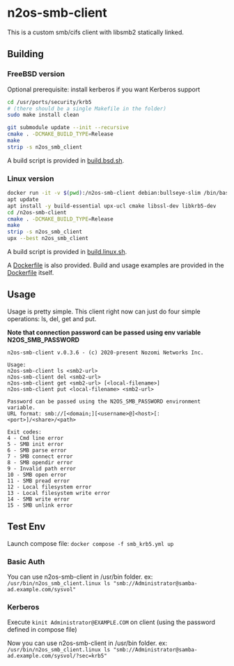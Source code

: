 # n2os-smb-client

This is a custom smb/cifs client with libsmb2 statically linked.

## Building

### FreeBSD version

Optional prerequisite: install kerberos if you want Kerberos support

```bash
cd /usr/ports/security/krb5
# (there should be a single Makefile in the folder)
sudo make install clean
```

```bash
git submodule update --init --recursive
cmake . -DCMAKE_BUILD_TYPE=Release
make
strip -s n2os_smb_client
```

A build script is provided in [build.bsd.sh](build.bsd.sh).

### Linux version

```bash
docker run -it -v $(pwd):/n2os-smb-client debian:bullseye-slim /bin/bash
apt update
apt install -y build-essential upx-ucl cmake libssl-dev libkrb5-dev
cd /n2os-smb-client
cmake . -DCMAKE_BUILD_TYPE=Release
make
strip -s n2os_smb_client
upx --best n2os_smb_client
```

A build script is provided in [build.linux.sh](build.linux.sh).

A [Dockerfile](Dockerfile.linux) is also provided.
Build and usage examples are provided in the [Dockerfile](Dockerfile.linux) itself.

## Usage

Usage is pretty simple. This client right now can just do four simple
operations: ls, del, get and put.

<!-- markdownlint-disable-next-line MD036 -->
**Note that connection password can be passed using env variable N2OS_SMB_PASSWORD**

```text
n2os-smb-client v.0.3.6 - (c) 2020-present Nozomi Networks Inc.

Usage:
n2os-smb-client ls <smb2-url>
n2os-smb-client del <smb2-url>
n2os-smb-client get <smb2-url> [<local-filename>]
n2os-smb-client put <local-filename> <smb2-url>

Password can be passed using the N2OS_SMB_PASSWORD environment variable.
URL format: smb://[<domain;][<username>@]<host>[:<port>]/<share>/<path>

Exit codes:
4 - Cmd line error
5 - SMB init error
6 - SMB parse error
7 - SMB connect error
8 - SMB opendir error
9 - Invalid path error
10 - SMB open error
11 - SMB pread error
12 - Local filesystem error
13 - Local filesystem write error
14 - SMB write error
15 - SMB unlink error
```

## Test Env

Launch compose file: ```docker compose -f smb_krb5.yml up```

### Basic Auth

You can use n2os-smb-client in /usr/bin folder. ex:
```/usr/bin/n2os_smb_client.linux ls "smb://Administrator@samba-ad.example.com/sysvol"```

### Kerberos

Execute ```kinit Administrator@EXAMPLE.COM```
on client (using the password defined in compose file)

Now you can use n2os-smb-client in /usr/bin folder. ex:
```/usr/bin/n2os_smb_client.linux ls "smb://Administrator@samba-ad.example.com/sysvol/?sec=krb5"```
